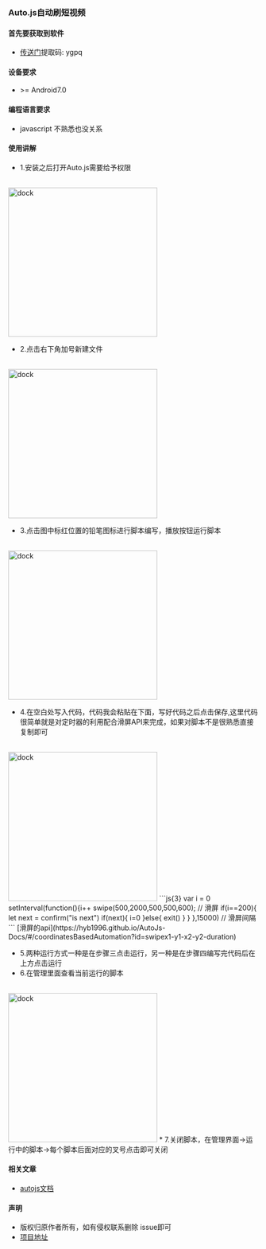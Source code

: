 ### Auto.js自动刷短视频

#### 首先要获取到软件
* [传送门](https://pan.baidu.com/s/1IG1J1ewAVFmTgcY4uE-hGw)提取码: ygpq

#### 设备要求
* \>= Android7.0
#### 编程语言要求
* javascript 不熟悉也没关系
#### 使用讲解
* 1.安装之后打开Auto.js需要给予权限
<br/>
<img style="width:300px;" :src="$withBase('/image/autojs-1.jpg')" alt="dock">

* 2.点击右下角加号新建文件
<br/>
<img style="width:300px;" :src="$withBase('/image/autojs-2.jpg')" alt="dock">

* 3.点击图中标红位置的铅笔图标进行脚本编写，播放按钮运行脚本
<br/>
<img style="width:300px;" :src="$withBase('/image/autojs-3.jpg')" alt="dock">

* 4.在空白处写入代码，代码我会粘贴在下面，写好代码之后点击保存,这里代码很简单就是对定时器的利用配合滑屏API来完成，如果对脚本不是很熟悉直接复制即可
<br/>
<img style="width:300px;" :src="$withBase('/image/autojs-4.jpg')" alt="dock">
```js{3}
  var i = 0
  setInterval(function(){i++
    swipe(500,2000,500,500,600); // 滑屏
    if(i==200){
      let next = confirm("is next")
      if(next){
        i=0
      }else{
        exit()
      }
    }
  },15000) // 滑屏间隔
```
[滑屏的api](https://hyb1996.github.io/AutoJs-Docs/#/coordinatesBasedAutomation?id=swipex1-y1-x2-y2-duration)

* 5.两种运行方式一种是在步骤三点击运行，另一种是在步骤四编写完代码后在上方点击运行
* 6.在管理里面查看当前运行的脚本
<br/>
<img style="width:300px;" :src="$withBase('/image/autojs-5.jpg')" alt="dock">
* 7.关闭脚本，在管理界面->运行中的脚本->每个脚本后面对应的叉号点击即可关闭

#### 相关文章
* [autojs文档](https://hyb1996.github.io/AutoJs-Docs/#/)
#### 声明
* 版权归原作者所有，如有侵权联系删除 issue即可 
* [项目地址](https://github.com/huskyAreYouScared/blog)
